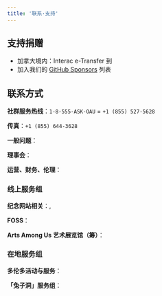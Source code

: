```yaml
---
title: '联系·支持'
---
```


## 支持捐赠

- 加拿大境内：Interac e-Transfer 到 <MailTo template="donate [at] oneamongus [dot] ca" />
- 加入我们的 [GitHub Sponsors](https://github.com/sponsors/one-among-us/) 列表

## 联系方式

**社群服务热线**：`1-8-555-ASK-OAU` = `+1 (855) 527-5628`

**传真**：`+1 (855) 644-3628`

**一般问题**：<MailTo template="info [at] oneamongus [dot] ca" />

**理事会**：<MailTo template="board [at] oneamongus [dot] ca" />

**运营、财务、伦理**：<MailTo template="operations [at] oneamongus [dot] ca" />

### 线上服务组

**纪念网站相关**：<MailTo template="remembrance [at] oneamongus [dot] ca" />, <MailTo template="info [at] one-among [dot] us" />

**FOSS**：<MailTo template="foss [at] oneamongus [dot] ca" />

**Arts Among Us 艺术展览馆（筹）**：<MailTo template="arts [at] oneamongus [dot] ca" />

### 在地服务组

**多伦多活动与服务**：<MailTo template="toronto [at] oneamongus [dot] ca" />

**「兔子洞」服务组**：<MailTo template="hk [at] oneamongus [dot] ca" />
